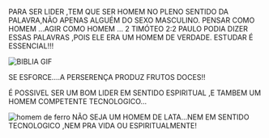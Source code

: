 PARA SER LIDER ,TEM QUE SER HOMEM NO PLENO SENTIDO DA PALAVRA,NÃO APENAS ALGUÉM DO SEXO MASCULINO.
PENSAR COMO HOMEM ...AGIR COMO HOMEM ...
2 TIMÓTEO 2:2
PAULO PODIA DIZER ESSAS PALAVRAS ,POIS ELE ERA UM HOMEM DE VERDADE.
ESTUDAR É ESSENCIAL!!!

![BIBLIA GIF](https://user-images.githubusercontent.com/96752968/152852867-9115a57b-a296-455f-93c0-5599872900d6.gif)


 SE ESFORCE....A PERSERENÇA  PRODUZ FRUTOS DOCES!!

É POSSIVEL SER UM  BOM LIDER EM SENTIDO ESPIRITUAL ,E TAMBEM  UM  HOMEM COMPETENTE TECNOLOGICO...

![homem de ferro](https://user-images.githubusercontent.com/96752968/152853177-da5a48e3-dd91-42f2-9793-6d7b72a1a241.gif)
NÃO SEJA UM HOMEM DE LATA...NEM EM SENTIDO TECNOLOGICO ,NEM PRA VIDA OU ESPIRITUALMENTE!
